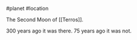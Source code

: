 #planet #location 

The Second Moon of [[Terros]].

300 years ago it was there.
75 years ago it was not.
